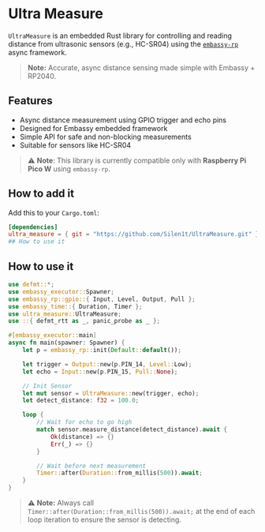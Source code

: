 # Ultra Measure

`UltraMeasure` is an embedded Rust library for controlling and reading distance from ultrasonic sensors (e.g., HC-SR04) using the [`embassy-rp`](https://crates.io/crates/embassy-rp) async framework.

>  **Note:** Accurate, async distance sensing made simple with Embassy + RP2040.

## Features

- Async distance measurement using GPIO trigger and echo pins
- Designed for Embassy embedded framework
- Simple API for safe and non-blocking measurements
- Suitable for sensors like HC-SR04
  
> ⚠️ **Note**: This library is currently compatible only with **Raspberry Pi Pico W** using `embassy-rp`.

## How to add it

Add this to your `Cargo.toml`:

```toml
[dependencies]
ultra_measure = { git = "https://github.com/Silen1t/UltraMeasure.git" }
## How to use it
```

## How to use it

```rs
use defmt::*;
use embassy_executor::Spawner;
use embassy_rp::gpio::{ Input, Level, Output, Pull };
use embassy_time::{ Duration, Timer };
use ultra_measure::UltraMeasure;
use ::{ defmt_rtt as _, panic_probe as _ };

#[embassy_executor::main]
async fn main(spawner: Spawner) {
    let p = embassy_rp::init(Default::default());

    let trigger = Output::new(p.PIN_14, Level::Low);
    let echo = Input::new(p.PIN_15, Pull::None);

    // Init Sensor
    let mut sensor = UltraMeasure::new(trigger, echo);
    let detect_distance: f32 = 100.0;

    loop {
        // Wait for echo to go high
        match sensor.measure_distance(detect_distance).await {
            Ok(distance) => {}
            Err(_) => {}
        }

        // Wait before next measurement
        Timer::after(Duration::from_millis(500)).await;
    }
}
```

> ⚠️ **Note:** Always call `Timer::after(Duration::from_millis(500)).await;` at the end of each loop iteration to ensure the sensor is detecting.
